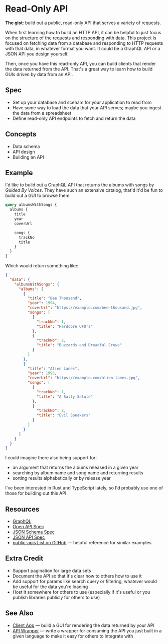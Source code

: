 # Read-Only API

**The gist**: build out a public, read-only API that serves a variety of requests.

When first learning how to build an HTTP API, it can be helpful to just focus on the structure of the requests and responding with data. This project is focused on fetching data from a database and responding to HTTP requests with that data, in whatever format you want. It could be a GraphQL API or a JSON API you design yourself.

Then, once you have this read-only API, you can build clients that render the data returned from the API. That's a great way to learn how to build GUIs driven by data from an API.

## Spec

- Set up your database and sceham for your application to read from
- Have some way to load the data that your API serves; maybe you ingest the data from a spreadsheet
- Define read-only API endpoints to fetch and return the data

## Concepts

- Data schema
- API design
- Building an API

## Example

I'd like to build out a GraphQL API that returns the albums with songs by _Guided By Voices_. They have such an extensive catalog, that'd it'd be fun to build out a GUI to browse them.

```graphql
query albumsWithSongs {
  albums {
    title
    year
    coverUrl

    songs {
      trackNo
      title
    }
  }
}
```

Which would return something like:

```json
{
  "data": {
    "albumsWithSongs": {
      "albums": [
        {
          "title": "Bee Thousand",
          "year": 1994,
          "coverUrl": "https://example.com/bee-thousand.jpg",
          "songs": [
            {
              "trackNo": 1,
              "title": "Hardcore UFO's"
            },
            {
              "trackNo": 2,
              "title": "Buzzards and Dreadful Crows"
            }
          ]
        },
        {
          "title": "Alien Lanes",
          "year": 1995,
          "coverUrl": "https://example.com/alien-lanes.jpg",
          "songs": [
            {
              "trackNo": 1,
              "title": "A Salty Salute"
            },
            {
              "trackNo": 2,
              "title": "Evil Speakers"
            }
          ]
        }
      ]
    }
  }
}
```

I could imagine there also being support for:

- an argument that returns the albums released in a given year
- searching by album name and song name and returning results
- sorting results alphabetically or by release year

I've been interested in Rust and TypeScript lately, so I'd probably use one of those for building out this API.

## Resources

- [GraphQL](https://graphql.org)
- [Open API Spec](https://spec.openapis.org/oas/v3.1.0)
- [JSON Schema Spec](https://json-schema.org/specification.html)
- [JSON API Spec](https://jsonapi.org)
- [public-apis List on GitHub](https://github.com/public-apis/public-apis) — helpful reference for similar examples

## Extra Credit

- Support pagination for large data sets
- Document the API so that it's clear how to others how to use it
- Add support for params like search query or filtering, whatever would be useful for the data you're loading
- Host it somewhere for others to use (especially if it's useful or you publish libraries publicly for others to use)

## See Also

- [Client App](../general-graphical-apps/client-app.md) — build a GUI for rendering the data returned by your API
- [API Wrapper](../libraries/api-wrapper.md) — write a wrapper for consuming the API you just built in a given language to make it easy for others to integrate with
